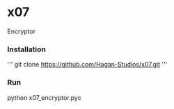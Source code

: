 # x07
Encryptor

### Installation
'''
git clone https://github.com/Hagan-Studios/x07.git
'''

### Run
python x07_encryptor.pyc
